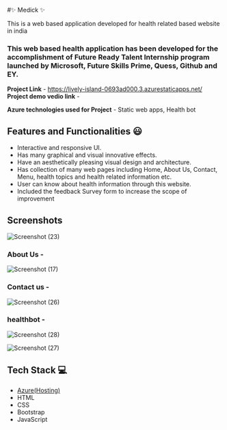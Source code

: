 
#✨ Medick  ✨

This is a web based application developed for health related  based website in india

### This web based health application has been developed for the accomplishment of Future Ready Talent Internship program launched by Microsoft, Future Skills Prime, Quess, Github and EY.


**Project Link** - https://lively-island-0693ad000.3.azurestaticapps.net/
**Project demo vedio link** -

**Azure technologies used for Project** - 
Static web apps,
Health bot


## Features and Functionalities 😃

- Interactive and responsive UI.
- Has many graphical and visual innovative effects.
- Have an aesthetically pleasing visual design and architecture.
- Has collection of many web pages including Home, About Us, Contact, Menu, health topics and health related information etc.
- User can know about health information through this website.
- Included the feedback Survey form to increase the scope of improvement 

## Screenshots

 ![Screenshot (23)](https://github.com/dwarampud/project3/assets/124042777/54228e5f-77a4-4c1f-a698-4363608fd926)




   

### About Us -




![Screenshot (17)](https://github.com/dwarampud/project3/assets/124042777/7e82268e-172a-437a-a0a5-676ef21a6c0d)


### Contact us -




![Screenshot (26)](https://github.com/dwarampud/project3/assets/124042777/05d89d31-7159-4454-b960-b0f7f9a91d75)




### healthbot -




![Screenshot (28)](https://github.com/dwarampud/project3/assets/124042777/044877b0-b23d-4699-b91c-bc7492dc9131)

![Screenshot (27)](https://github.com/dwarampud/project3/assets/124042777/f5241b4e-7d9c-4271-b546-eda7abd8cb58)

## Tech Stack 💻

- [Azure(Hosting)](https://azure.microsoft.com/en-in/features/azure-portal/)
- HTML
- CSS
- Bootstrap
- JavaScript
